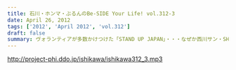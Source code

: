 ```yaml
---
title: 石川・ホンマ・ぶるんのBe-SIDE Your Life! vol.312-3
date: April 26, 2012
tags: ['2012', 'April 2012', 'vol.312']
draft: false
summary: ヴォランティアが多数かけつけた「STAND UP JAPAN」・・・なぜか西川サン・SHOGO・グローバーさん・TSUCHIYA氏のレイディオリスナーが弊社サウンドマンに潜入しておりカプセル怪獣状態でSUJに参加。時代ですね。NAMAE
---
```


http://project-phi.ddo.jp/ishikawa/ishikawa312_3.mp3